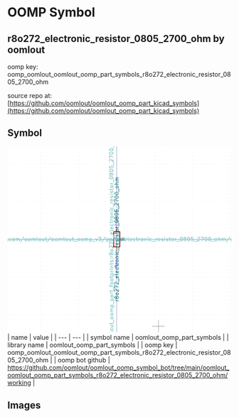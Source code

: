 # OOMP Symbol  
## r8o272_electronic_resistor_0805_2700_ohm  by oomlout  
  
oomp key: oomp_oomlout_oomlout_oomp_part_symbols_r8o272_electronic_resistor_0805_2700_ohm  
  
source repo at: [https://github.com/oomlout/oomlout_oomp_part_kicad_symbols](https://github.com/oomlout/oomlout_oomp_part_kicad_symbols)  
## Symbol  
  
[![working.png](working_600.png)](working.png)  
| name | value | 
| --- | --- | 
| symbol name | oomlout_oomp_part_symbols | 
| library name | oomlout_oomp_part_symbols | 
| oomp key | oomp_oomlout_oomlout_oomp_part_symbols_r8o272_electronic_resistor_0805_2700_ohm | 
| oomp bot github | https://github.com/oomlout/oomlout_oomp_symbol_bot/tree/main/oomlout_oomlout_oomp_part_symbols_r8o272_electronic_resistor_0805_2700_ohm/working | 
## Images  
